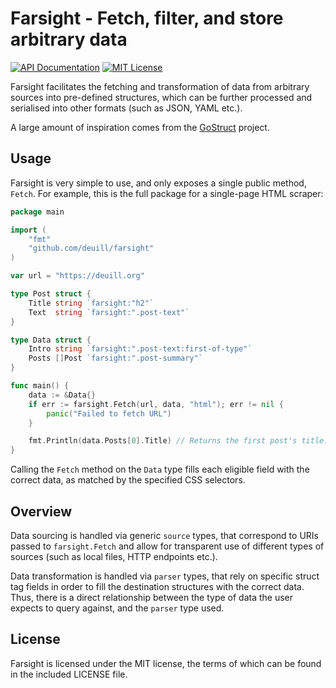 # Farsight - Fetch, filter, and store arbitrary data

[![API Documentation][godoc-svg]][godoc-url] [![MIT License][license-svg]][license-url]

Farsight facilitates the fetching and transformation of data from arbitrary sources into pre-defined structures, which can be further processed and serialised into other formats (such as JSON, YAML etc.).

A large amount of inspiration comes from the [GoStruct](https://github.com/bfontaine/gostruct) project.

## Usage

Farsight is very simple to use, and only exposes a single public method, `Fetch`. For example, this is the full package for a single-page HTML scraper:

```go
package main

import (
	"fmt"
	"github.com/deuill/farsight"
)

var url = "https://deuill.org"

type Post struct {
	Title string `farsight:"h2"`
	Text  string `farsight:".post-text"`
}

type Data struct {
	Intro string `farsight:".post-text:first-of-type"`
	Posts []Post `farsight:".post-summary"`
}

func main() {
	data := &Data{}
	if err := farsight.Fetch(url, data, "html"); err != nil {
		panic("Failed to fetch URL")
	}

	fmt.Println(data.Posts[0].Title) // Returns the first post's title.
}
```

Calling the `Fetch` method on the `Data` type fills each eligible field with the correct data, as matched by the specified CSS selectors.

## Overview

Data sourcing is handled via generic `source` types, that correspond to URIs passed to `farsight.Fetch` and allow for transparent use of different types of sources (such as local files, HTTP endpoints etc.).

Data transformation is handled via `parser` types, that rely on specific struct tag fields in order to fill the destination structures with the correct data. Thus, there is a direct relationship between the type of data the user expects to query against, and the `parser` type used.

## License

Farsight is licensed under the MIT license, the terms of which can be found in the included LICENSE file.


[godoc-url]: https://godoc.org/github.com/deuill/farsight
[godoc-svg]: https://godoc.org/github.com/deuill/farsight?status.svg

[license-url]: https://github.com/deuill/farsight/blob/master/LICENSE
[license-svg]: https://img.shields.io/badge/license-MIT-blue.svg
